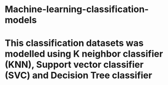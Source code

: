 # Machine-learning-classification-models
# This classification datasets was modelled using K neighbor classifier (KNN), Support vector classifier (SVC) and Decision Tree classifier
